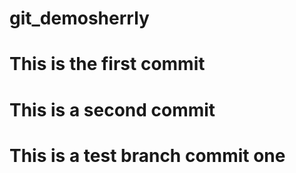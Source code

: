# git_demosherrly
# This is the first commit
# This is a second commit
# This is a test branch commit one


